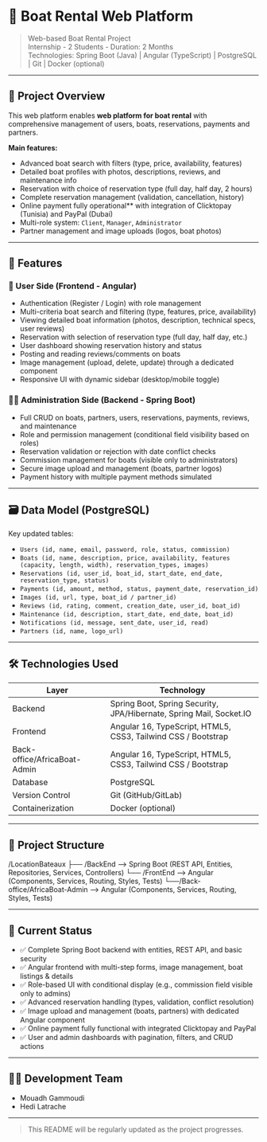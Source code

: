 # 🌊 Boat Rental Web Platform

> Web-based Boat Rental Project  
> Internship - 2 Students - Duration: 2 Months  
> Technologies: Spring Boot (Java) | Angular (TypeScript) | PostgreSQL | Git | Docker (optional)

---

## 🚀 Project Overview

This web platform enables **web platform for boat rental** with comprehensive management of users, boats, reservations, payments  and partners.

**Main features:**

- Advanced boat search with filters (type, price, availability, features)
- Detailed boat profiles with photos, descriptions, reviews, and maintenance info
- Reservation with choice of reservation type (full day, half day, 2 hours)
- Complete reservation management (validation, cancellation, history)
- Online payment fully operational** with integration of Clicktopay (Tunisia) and PayPal (Dubai)
- Multi-role system: `Client`, `Manager`, `Administrator`
- Partner management and image uploads (logos, boat photos)

---

## 🧩 Features

### 👤 User Side (Frontend - Angular)

- Authentication (Register / Login) with role management
- Multi-criteria boat search and filtering (type, features, price, availability)
- Viewing detailed boat information (photos, description, technical specs, user reviews)
- Reservation with selection of reservation type (full day, half day, etc.)
- User dashboard showing reservation history and status
- Posting and reading reviews/comments on boats
- Image management (upload, delete, update) through a dedicated component
- Responsive UI with dynamic sidebar (desktop/mobile toggle)

### 👨‍💼 Administration Side (Backend - Spring Boot)

- Full CRUD on boats, partners, users, reservations, payments, reviews, and maintenance
- Role and permission management (conditional field visibility based on roles)
- Reservation validation or rejection with date conflict checks
- Commission management for boats (visible only to administrators)
- Secure image upload and management (boats, partner logos)
- Payment history with multiple payment methods simulated

---

## 🗃️ Data Model (PostgreSQL)

Key updated tables:

- `Users (id, name, email, password, role, status, commission)`  
- `Boats (id, name, description, price, availability, features (capacity, length, width), reservation_types, images)`  
- `Reservations (id, user_id, boat_id, start_date, end_date, reservation_type, status)`  
- `Payments (id, amount, method, status, payment_date, reservation_id)`  
- `Images (id, url, type, boat_id / partner_id)`  
- `Reviews (id, rating, comment, creation_date, user_id, boat_id)`  
- `Maintenance (id, description, start_date, end_date, boat_id)`  
- `Notifications (id, message, sent_date, user_id, read)`  
- `Partners (id, name, logo_url)`  

---

## 🛠️ Technologies Used

| Layer                           | Technology                                                           |
|---------------                  |----------------------------------------------------------------------|
| Backend                         | Spring Boot, Spring Security, JPA/Hibernate, Spring Mail, Socket.IO  |
| Frontend                        | Angular 16, TypeScript, HTML5, CSS3, Tailwind CSS / Bootstrap        |
| Back-office/AfricaBoat-Admin    | Angular 16, TypeScript, HTML5, CSS3, Tailwind CSS / Bootstrap        |
| Database                        | PostgreSQL                                                           |
| Version Control                 | Git (GitHub/GitLab)                                                  |
| Containerization                | Docker (optional)                                                    |

---

## 📁 Project Structure
/LocationBateaux
├── /BackEnd --> Spring Boot (REST API, Entities, Repositories, Services, Controllers)
└── /FrontEnd --> Angular (Components, Services, Routing, Styles, Tests)
└──/Back-office/AfricaBoat-Admin --> Angular (Components, Services, Routing, Styles, Tests)


---

## 📌 Current Status

- ✅ Complete Spring Boot backend with entities, REST API, and basic security
- ✅ Angular frontend with multi-step forms, image management, boat listings & details
- ✅ Role-based UI with conditional display (e.g., commission field visible only to admins)
- ✅ Advanced reservation handling (types, validation, conflict resolution)
- ✅ Image upload and management (boats, partners) with dedicated Angular component
- ✅ Online payment fully functional with integrated Clicktopay and PayPal
- ✅ User and admin dashboards with pagination, filters, and CRUD actions

---

## 👨‍💻 Development Team

- Mouadh Gammoudi  
- Hedi Latrache  

---

> This README will be regularly updated as the project progresses.

